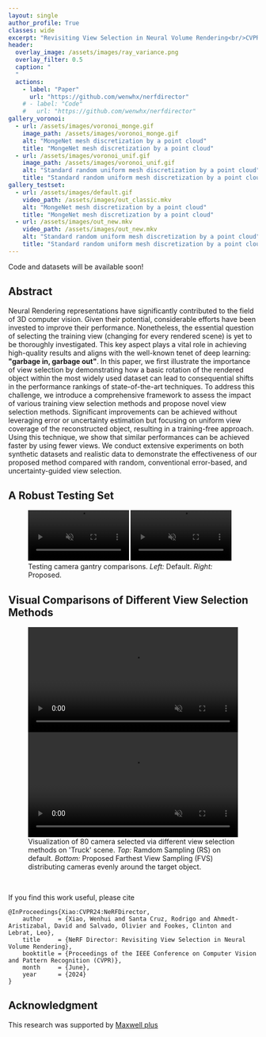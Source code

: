 ```yaml
---
layout: single
author_profile: True
classes: wide
excerpt: "Revisiting View Selection in Neural Volume Rendering<br/>CVPR 2024"
header:
  overlay_image: /assets/images/ray_variance.png
  overlay_filter: 0.5
  caption: "
  "
  actions:
    - label: "Paper"
      url: "https://github.com/wenwhx/nerfdirector"
    # - label: "Code"
    #   url: "https://github.com/wenwhx/nerfdirector"
gallery_voronoi:
  - url: /assets/images/voronoi_monge.gif
    image_path: /assets/images/voronoi_monge.gif
    alt: "MongeNet mesh discretization by a point cloud"
    title: "MongeNet mesh discretization by a point cloud"
  - url: /assets/images/voronoi_unif.gif
    image_path: /assets/images/voronoi_unif.gif
    alt: "Standard random uniform mesh discretization by a point cloud"
    title: "Standard random uniform mesh discretization by a point cloud" 
gallery_testset:
  - url: /assets/images/default.gif
    video_path: /assets/images/out_classic.mkv
    alt: "MongeNet mesh discretization by a point cloud"
    title: "MongeNet mesh discretization by a point cloud"
  - url: /assets/images/out_new.mkv
    video_path: /assets/images/out_new.mkv
    alt: "Standard random uniform mesh discretization by a point cloud"
    title: "Standard random uniform mesh discretization by a point cloud" 
---
```


Code and datasets will be available soon!

## Abstract

Neural Rendering representations have significantly contributed to the field of 3D computer vision. Given their potential, considerable efforts have been invested to improve their performance. Nonetheless, the essential question of selecting the training view (changing for every rendered scene) is yet to be thoroughly investigated. This key aspect plays a vital role in achieving high-quality results and aligns with the well-known tenet of deep learning: **"garbage in, garbage out"**. In this paper, we first illustrate the importance of view selection by demonstrating how a basic rotation of the rendered object within the most widely used dataset can lead to consequential shifts in the performance rankings of state-of-the-art techniques. To address this challenge, we introduce a comprehensive framework to assess the impact of various training view selection methods and propose novel view selection methods. Significant improvements can be achieved without leveraging error or uncertainty estimation but focusing on uniform view coverage of the reconstructed object, resulting in a training-free approach. Using this technique, we show that similar performances can be achieved faster by using fewer views. We conduct extensive experiments on both synthetic datasets and realistic data to demonstrate the effectiveness of our proposed method compared with random, conventional error-based, and uncertainty-guided view selection.

## A Robust Testing Set

<figure>
  <div>
  <video id="v0" width="48%" autoplay loop muted controls>
    <source src="/nerfdirector/assets/images/out_classic.mp4" type="video/mp4">
  </video>

  <video id="v1" width="48%" autoplay loop muted controls>
    <source src="/nerfdirector/assets/images/out_new.mp4" type="video/mp4">
  </video>
  </div>
  <figcaption>Testing camera gantry comparisons. <em>Left:</em> Default. <em>Right:</em> Proposed.</figcaption>
</figure>


## Visual Comparisons of Different View Selection Methods

<figure>
  <div>
  <video id="v0" width="100%" autoplay loop muted controls>
    <source src="/nerfdirector/assets/images/truck_old.webm" type="video/webm">
  </video>

  <video id="v1" width="100%" autoplay loop muted controls>
    <source src="/nerfdirector/assets/images/truck_new.webm" type="video/webm">
  </video>
  </div>
  <figcaption>Visualization of 80 camera selected via different view selection methods on 'Truck' scene. <em>Top:</em> Ramdom Sampling (RS) on default. <em>Bottom:</em> Proposed Farthest View Sampling (FVS) distributing cameras evenly around the target object.</figcaption>
</figure>

<canvas id="test" width="400" height="400"></canvas>

<br/>

If you find this work useful, please cite
```
@InProceedings{Xiao:CVPR24:NeRFDirector,
    author    = {Xiao, Wenhui and Santa Cruz, Rodrigo and Ahmedt-Aristizabal, David and Salvado, Olivier and Fookes, Clinton and Lebrat, Leo},
    title     = {NeRF Director: Revisiting View Selection in Neural Volume Rendering},
    booktitle = {Proceedings of the IEEE Conference on Computer Vision and Pattern Recognition (CVPR)},
    month     = {June},
    year      = {2024}
}
```

## Acknowledgment 
This research was supported by [Maxwell plus](https://maxwellplus.com/)
